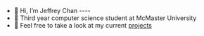 - 👋 Hi, I’m Jeffrey Chan ---- 
- 👀 Third year computer science student at McMaster University
- 🌱 Feel free to take a look at my current [projects](https://kkjeffreychan.com/)

<!---
KaiKitJeffreyChan/KaiKitJeffreyChan is a ✨ special ✨ repository because its `README.md` (this file) appears on your GitHub profile.
You can click the Preview link to take a look at your changes.
--->
